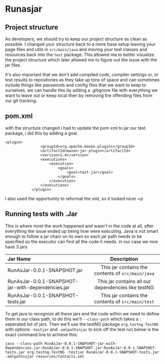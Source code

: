 # Runasjar
## Project structure
As developers, we should try to keep our project structure as clean as possible.
I changed your structure back to a more base setup leaving your page files and utils in `src/main/java`
and moving your test classes and resources back into the `test` package. This allowed me to better visualize the project
structure which later allowed me to figure out the issue with the jar files.

it's also important that we don't add compiled code, compiler settings or, or test results to repositories as they take
up tons of space and can sometimes include things like passwords and config files that we want to keep to ourselves.
we can handle this by adding a .gitignore file with everything we want to leave out or keep local then by removing the 
offending files from our git tracking.

## pom.xml
with the structure changed i had to update the pom xml to jar our test package, i did this by adding a goal.
```
<plugin>
                <groupId>org.apache.maven.plugins</groupId>
                <artifactId>maven-jar-plugin</artifactId>
                <version>2.4</version>
                <executions>
                    <execution>
                        <goals>
                            <goal>test-jar</goal>
                        </goals>
                    </execution>
                </executions>
            </plugin>
```
I also used the opportunity to reformat the xml, so it looked nicer =p

## Running tests with .Jar
This is where most the work happened and wasn't in the code at all, after everything the issue ended up being how were
executing. Java is not smart enough to follow a jar chain on its own so each jar path needs to be specified so
the executor can find all the code it needs. in our case we now have 3 jars

| Jar Name                                          |                    Description                     | 
|:--------------------------------------------------|:--------------------------------------------------:|
| RunAsJar-0.0.1-SNAPSHOT.jar                       | This jar contains the contents of `src/main/java`  |
| RunAsJar-0.0.1-SNAPSHOT-jar-with-dependencies.jar | This jar contains all our dependencies like testNG |
| RunAsJar-0.0.1-SNAPSHOT-tests.jar                 | This jar contains the contents of `src/main/test`  |

To get java to recognize all these jars and the code within we need to define them in our class path, to do this we'll
`--class-path` which takes a `:` seperated list of jars. Then we'll use the testNG package `org.testng.TestNG` with
options `-testjar` and `-xmlpathinjar` to kick off the test run below is the exact command line to achieve this:
```
java --class-path RunAsJar-0.0.1-SNAPSHOT-jar-with-dependencies.jar:RunAsJar-0.0.1-SNAPSHOT.jar:RunAsJar-0.0.1-SNAPSHOT-tests.jar org.testng.TestNG -testjar RunAsJar-0.0.1-SNAPSHOT-tests.jar -xmlpathinjar resources/Contacts.xml
```
